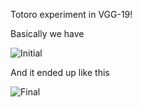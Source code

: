 Totoro experiment in VGG-19!

Basically we have

![Initial](https://github.com/verneh/datasci/blob/master/VGG-19p/images/one.png)

And it ended up like this

![Final](https://github.com/verneh/datasci/blob/master/VGG-19p/images/two.png)
